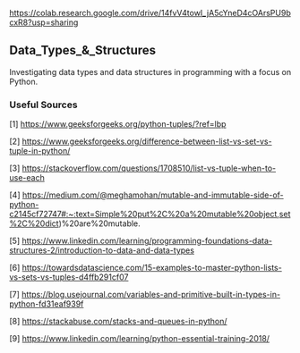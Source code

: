https://colab.research.google.com/drive/14fvV4towI_jA5cYneD4cOArsPU9bcxR8?usp=sharing


## Data_Types_&_Structures

Investigating data types and data structures in programming with a focus on Python.

### Useful Sources

[1] https://www.geeksforgeeks.org/python-tuples/?ref=lbp

[2] https://www.geeksforgeeks.org/difference-between-list-vs-set-vs-tuple-in-python/

[3] https://stackoverflow.com/questions/1708510/list-vs-tuple-when-to-use-each

[4] https://medium.com/@meghamohan/mutable-and-immutable-side-of-python-c2145cf72747#:~:text=Simple%20put%2C%20a%20mutable%20object,set%2C%20dict)%20are%20mutable.

[5] https://www.linkedin.com/learning/programming-foundations-data-structures-2/introduction-to-data-and-data-types

[6] https://towardsdatascience.com/15-examples-to-master-python-lists-vs-sets-vs-tuples-d4ffb291cf07

[7] https://blog.usejournal.com/variables-and-primitive-built-in-types-in-python-fd31eaf939f

[8] https://stackabuse.com/stacks-and-queues-in-python/

[9] https://www.linkedin.com/learning/python-essential-training-2018/
